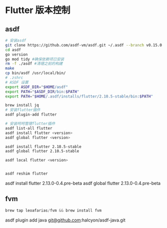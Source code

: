 # Flutter 版本控制

## asdf

```sh
# 安装asdf
git clone https://github.com/asdf-vm/asdf.git ~/.asdf --branch v0.15.0
cd asdf
go version
go mod tidy #确保依赖项已安装
rm -f ./asdf #清理之前的构建
make
cp bin/asdf /usr/local/bin/
# .zshrc
# ASDF 设置
export ASDF_DIR="$HOME/asdf"
export PATH="$ASDF_DIR/bin:$PATH"
export PATH="$HOME/.asdf/installs/flutter/2.10.5-stable/bin:$PATH"

brew install jq
# 安装flutter插件
asdf plugin-add flutter

# 安装呵呵管理flutter插件
asdf list-all flutter
asdf install flutter <version>
asdf global flutter <version>

asdf install flutter 2.10.5-stable
asdf global flutter 2.10.5-stable

asdf local flutter <version>


asdf reshim flutter
```

asdf install flutter 2.13.0-0.4.pre-beta
asdf global flutter 2.13.0-0.4.pre-beta

## fvm

```js
brew tap leoafarias/fvm && brew install fvm
```

asdf plugin add java git@github.com:halcyon/asdf-java.git

